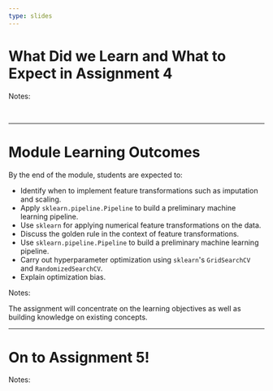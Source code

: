 ```yaml
---
type: slides
---
```


# What Did we Learn and What to Expect in Assignment 4

Notes:

<br>

---


# Module Learning Outcomes

By the end of the module, students are expected to:

- Identify when to implement feature transformations such as imputation and scaling.
- Apply `sklearn.pipeline.Pipeline` to build a preliminary machine learning pipeline.
- Use `sklearn` for applying numerical feature transformations on the data.
- Discuss the golden rule in the context of feature transformations.
- Use `sklearn.pipeline.Pipeline` to build a preliminary machine learning pipeline.
- Carry out hyperparameter optimization using `sklearn`'s `GridSearchCV` and `RandomizedSearchCV`.
- Explain optimization bias.



Notes: 

The assignment will concentrate on the learning objectives as well as building knowledge on existing concepts. 

---

# On to Assignment 5!

Notes: 

<br>

